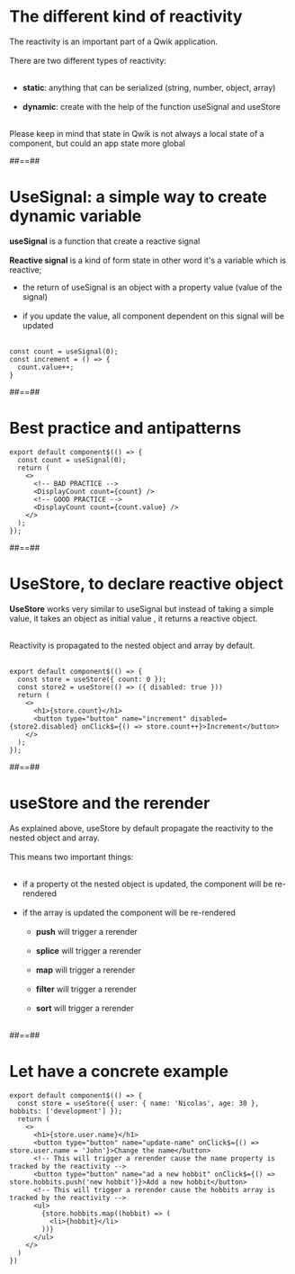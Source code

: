 # The different kind of reactivity

The reactivity is an important part of a Qwik application. <br/><br/>
There are two different types of reactivity: <br/><br/>

- **static**: anything that can be serialized (string, number, object, array) <br/><br/>
- **dynamic**: create with the help of the function useSignal and useStore <br/><br/>

Please keep in mind that state in Qwik is not always a local state of a component, but could an app state more global
<!-- .element: class="important" -->

##==##

<!-- .slide: class="with-code inconsolata" -->

# UseSignal: a simple way to create dynamic variable

**useSignal** is a function that create a reactive signal <br/><br/>
**Reactive signal** is a kind of form state in other word it's a variable which is reactive;

- the return of useSignal is an object with a property value (value of the signal) <br/><br/>
- if you update the value, all component dependent on this signal will be updated <br/><br/>

```tsx
const count = useSignal(0);
const increment = () => {
  count.value++;
}
```

<!-- .element: class="big-code" -->

##==##

<!-- .slide: class="with-code inconsolata" -->

# Best practice and antipatterns

```tsx
export default component$(() => {
  const count = useSignal(0);
  return (
    <>
      <!-- BAD PRACTICE -->
      <DisplayCount count={count} />
      <!-- GOOD PRACTICE -->
      <DisplayCount count={count.value} />
    </>
  );
});
```

<!-- .element: class="big-code" -->


##==##

<!-- .slide: class="with-code inconsolata" -->

# UseStore, to declare reactive object

**UseStore** works very similar to useSignal but instead of taking a simple value, it takes an object as initial value , it returns a reactive object. <br/><br/>

Reactivity is propagated to the nested object and array by default. <br/><br/>

```tsx
export default component$(() => {
  const store = useStore({ count: 0 });
  const store2 = useStore(() => ({ disabled: true }))
  return (
    <>
      <h1>{store.count}</h1>
      <button type="button" name="increment" disabled={store2.disabled} onClick$={() => store.count++}>Increment</button>
    </>
  );
});
``` 

<!-- .element: class="big-code" -->

##==##

# useStore and the rerender

As explained above, useStore by default propagate the reactivity to the nested object and array. <br/><br/>
This means two important things: <br/><br/>

- if a property ot the nested object is updated, the component will be re-rendered <br/><br/>
- if the array is updated the component will be re-rendered <br/><br/>
  - **push** will trigger a rerender <br/><br/>
  - **splice** will trigger a rerender <br/><br/>
  - **map** will trigger a rerender <br/><br/>
  - **filter** will trigger a rerender <br/><br/>
  - **sort** will trigger a rerender <br/><br/>

##==##

<!-- .slide: class="with-code inconsolata" -->

# Let have a concrete example

```tsx
export default component$(() => {
  const store = useStore({ user: { name: 'Nicolas', age: 30 }, hobbits: ['development'] });
  return (
    <>
      <h1>{store.user.name}</h1>
      <button type="button" name="update-name" onClick$={() => store.user.name = 'John'}>Change the name</button>
      <!-- This will trigger a rerender cause the name property is tracked by the reactivity -->
      <button type="button" name="ad a new hobbit" onClick$={() => store.hobbits.push('new hobbit')}>Add a new hobbit</button>
      <!-- This will trigger a rerender cause the hobbits array is tracked by the reactivity -->
      <ul>
        {store.hobbits.map((hobbit) => (
          <li>{hobbit}</li>
        ))}
      </ul>
    </>
  )
})
```

<!-- .element: class="big-code" -->


